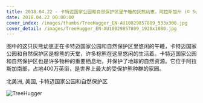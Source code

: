 ```yaml
---
title: 2018.04.22 - 卡特迈国家公园和自然保护区里午睡的灰熊幼崽，阿拉斯加州 (© Suzi Eszterhas/Minden Pictures)
date: 2018.04.22 00:00:00
cover_index: /images/thumbs/TreeHugger_EN-AU10029857809_533x300.jpg
cover_detail: /images/TreeHugger_EN-AU10029857809_1920x1080.jpg
---
```


图中的这只灰熊幼崽正在卡特迈国家公园和自然保护区里悠闲的午睡，卡特迈国家公园和自然保护区是棕熊的天堂，许多棕熊在这里悠闲的生活着。卡特迈国家公园和自然保护区也是许多物种的重要栖息地，并保护了地球的自然资源。它位于阿拉斯加南部，占地400万英亩，是世界上最大的受保护熊种群的家园。

北美洲, 美国, 卡特迈国家公园和自然保护区

![TreeHugger](/images/TreeHugger_EN-AU10029857809_1920x1080.jpg)
